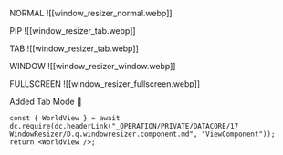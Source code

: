 





NORMAL
![[window_resizer_normal.webp]]

PIP
![[window_resizer_tab.webp]]


TAB
![[window_resizer_tab.webp]]


WINDOW
![[window_resizer_window.webp]]

FULLSCREEN
![[window_resizer_fullscreen.webp]]




Added Tab Mode 🫡

```datacorejsx
const { WorldView } = await dc.require(dc.headerLink("_OPERATION/PRIVATE/DATACORE/17 WindowResizer/D.q.windowresizer.component.md", "ViewComponent"));
return <WorldView />;

```























































